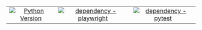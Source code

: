 <div align="center">
    <table>
    <tr>
        <td align="center"><a href="https://www.python.org/doc/versions/">
            <img alt="Python Version" src="https://img.shields.io/badge/python-3.11-blue">
        </a></td>
        <td align="center"><a href="https://pypi.org/project/playwright/">
            <img alt="dependency - playwright" src="https://img.shields.io/badge/dependency-playwright-blue?logo=playwright&logoColor=white">
        </a></td>
        <td align="center"><a href="https://pypi.org/project/pytest">
            <img alt="dependency - pytest" src="https://img.shields.io/badge/dependency-pytest-blue?logo=pytest&logoColor=white">
        </a></td>
    </tr>
    </table>
</div>
